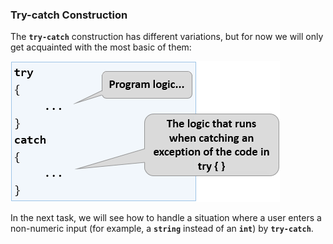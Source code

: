 ### Try-catch Construction

The **`try-catch`** construction has different variations, but for now we will only get acquainted with the most basic of them:

 ![](/assets/chapter-7-images/00.Try...catch-01.png)

In the next task, we will see how to handle a situation where a user enters a non-numeric input (for example, a **`string`** instead of an **`int`**) by **`try-catch`**.
